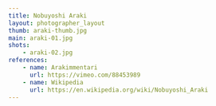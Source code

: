 ```yaml
---
title: Nobuyoshi Araki
layout: photographer_layout
thumb: araki-thumb.jpg
main: araki-01.jpg
shots:
    - araki-02.jpg
references:
    - name: Arakimmentari
      url: https://vimeo.com/88453989
    - name: Wikipedia
      url: https://en.wikipedia.org/wiki/Nobuyoshi_Araki
---
```

